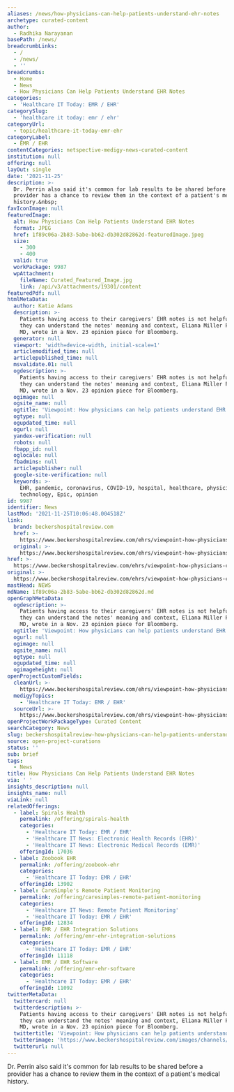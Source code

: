 ```yaml
---
aliases: /news/how-physicians-can-help-patients-understand-ehr-notes
archetype: curated-content
author:
  - Radhika Narayanan
basePath: /news/
breadcrumbLinks:
  - /
  - /news/
  - ''
breadcrumbs:
  - Home
  - News
  - How Physicians Can Help Patients Understand EHR Notes
categories:
  - 'Healthcare IT Today: EMR / EHR'
categorySlug:
  - 'healthcare it today: emr / ehr'
categoryUrl:
  - topic/healthcare-it-today-emr-ehr
categoryLabel:
  - EMR / EHR
contentCategories: netspective-medigy-news-curated-content
institution: null
offering: null
layOut: single
date: '2021-11-25'
description: >-
  Dr. Perrin also said it's common for lab results to be shared before a
  provider has a chance to review them in the context of a patient's medical
  history.&nbsp;
favIconImage: null
featuredImage:
  alt: How Physicians Can Help Patients Understand EHR Notes
  format: JPEG
  href: 1f89c06a-2b83-5abe-bb62-db302d82862d-featuredImage.jpeg
  size:
    - 300
    - 400
  valid: true
  workPackage: 9987
  wpAttachment:
    fileName: Curated_Featured_Image.jpg
    link: /api/v3/attachments/19301/content
featuredPdf: null
htmlMetaData:
  author: Katie Adams
  description: >-
    Patients having access to their caregivers' EHR notes is not helpful unless
    they can understand the notes' meaning and context, Eliana Miller Perrin,
    MD, wrote in a Nov. 23 opinion piece for Bloomberg.
  generator: null
  viewport: 'width=device-width, initial-scale=1'
  articlemodified_time: null
  articlepublished_time: null
  msvalidate.01: null
  ogdescription: >-
    Patients having access to their caregivers' EHR notes is not helpful unless
    they can understand the notes' meaning and context, Eliana Miller Perrin,
    MD, wrote in a Nov. 23 opinion piece for Bloomberg.
  ogimage: null
  ogsite_name: null
  ogtitle: 'Viewpoint: How physicians can help patients understand EHR notes'
  ogtype: null
  ogupdated_time: null
  ogurl: null
  yandex-verification: null
  robots: null
  fbapp_id: null
  oglocale: null
  fbadmins: null
  articlepublisher: null
  google-site-verification: null
  keywords: >-
    EHR, pandemic, coronavirus, COVID-19, hospital, healthcare, physician,
    technology, Epic, opinion
id: 9987
identifier: News
lastMod: '2021-11-25T10:06:48.004518Z'
link:
  brand: beckershospitalreview.com
  href: >-
    https://www.beckershospitalreview.com/ehrs/viewpoint-how-physicians-can-help-patients-understand-ehr-notes.html
  original: >-
    https://www.beckershospitalreview.com/ehrs/viewpoint-how-physicians-can-help-patients-understand-ehr-notes.html
href: >-
  https://www.beckershospitalreview.com/ehrs/viewpoint-how-physicians-can-help-patients-understand-ehr-notes.html
original: >-
  https://www.beckershospitalreview.com/ehrs/viewpoint-how-physicians-can-help-patients-understand-ehr-notes.html
mastHead: NEWS
mdName: 1f89c06a-2b83-5abe-bb62-db302d82862d.md
openGraphMetaData:
  ogdescription: >-
    Patients having access to their caregivers' EHR notes is not helpful unless
    they can understand the notes' meaning and context, Eliana Miller Perrin,
    MD, wrote in a Nov. 23 opinion piece for Bloomberg.
  ogtitle: 'Viewpoint: How physicians can help patients understand EHR notes'
  ogurl: null
  ogimage: null
  ogsite_name: null
  ogtype: null
  ogupdated_time: null
  ogimageheight: null
openProjectCustomFields:
  cleanUrl: >-
    https://www.beckershospitalreview.com/ehrs/viewpoint-how-physicians-can-help-patients-understand-ehr-notes.html
  medigyTopics:
    - 'Healthcare IT Today: EMR / EHR'
  sourceUrl: >-
    https://www.beckershospitalreview.com/ehrs/viewpoint-how-physicians-can-help-patients-understand-ehr-notes.html
openProjectWorkPackageType: Curated Content
searchCategory: News
slug: beckershospitalreview-how-physicians-can-help-patients-understand-ehr-notes
source: open-project-curations
status: ''
sub: brief
tags:
  - News
title: How Physicians Can Help Patients Understand EHR Notes
via: ' '
insights_description: null
insights_name: null
viaLink: null
relatedOfferings:
  - label: Spirals Health
    permalink: /offering/spirals-health
    categories:
      - 'Healthcare IT Today: EMR / EHR'
      - 'Healthcare IT News: Electronic Health Records (EHR)'
      - 'Healthcare IT News: Electronic Medical Records (EMR)'
    offeringId: 17036
  - label: Zoobook EHR
    permalink: /offering/zoobook-ehr
    categories:
      - 'Healthcare IT Today: EMR / EHR'
    offeringId: 13902
  - label: CareSimple's Remote Patient Monitoring
    permalink: /offering/caresimples-remote-patient-monitoring
    categories:
      - 'Healthcare IT News: Remote Patient Monitoring'
      - 'Healthcare IT Today: EMR / EHR'
    offeringId: 12834
  - label: EMR / EHR Integration Solutions
    permalink: /offering/emr-ehr-integration-solutions
    categories:
      - 'Healthcare IT Today: EMR / EHR'
    offeringId: 11118
  - label: EMR / EHR Software
    permalink: /offering/emr-ehr-software
    categories:
      - 'Healthcare IT Today: EMR / EHR'
    offeringId: 11092
twitterMetaData:
  twittercard: null
  twitterdescription: >-
    Patients having access to their caregivers' EHR notes is not helpful unless
    they can understand the notes' meaning and context, Eliana Miller Perrin,
    MD, wrote in a Nov. 23 opinion piece for Bloomberg.
  twittertitle: 'Viewpoint: How physicians can help patients understand EHR notes'
  twitterimage: 'https://www.beckershospitalreview.com/images/channels/ehrs/2.jpg'
  twitterurl: null
---
```

<p>Dr. Perrin also said it's common for lab results to be shared before a provider has a chance to review them in the context of a patient's medical history.</p><p><br>&nbsp;</p>